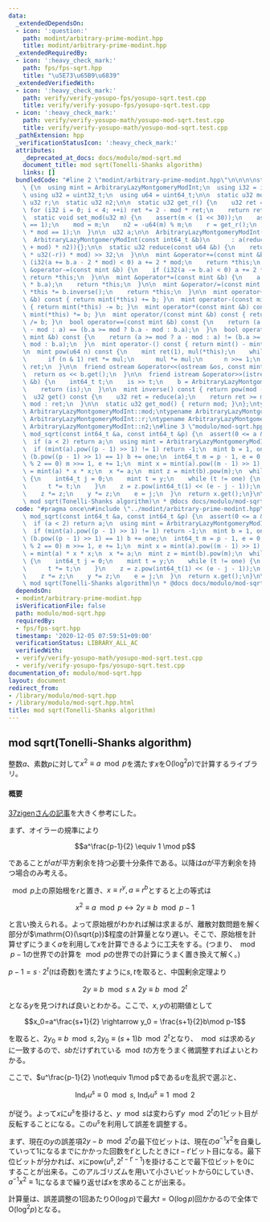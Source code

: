 ```yaml
---
data:
  _extendedDependsOn:
  - icon: ':question:'
    path: modint/arbitrary-prime-modint.hpp
    title: modint/arbitrary-prime-modint.hpp
  _extendedRequiredBy:
  - icon: ':heavy_check_mark:'
    path: fps/fps-sqrt.hpp
    title: "\u5E73\u65B9\u6839"
  _extendedVerifiedWith:
  - icon: ':heavy_check_mark:'
    path: verify/verify-yosupo-fps/yosupo-sqrt.test.cpp
    title: verify/verify-yosupo-fps/yosupo-sqrt.test.cpp
  - icon: ':heavy_check_mark:'
    path: verify/verify-yosupo-math/yosupo-mod-sqrt.test.cpp
    title: verify/verify-yosupo-math/yosupo-mod-sqrt.test.cpp
  _pathExtension: hpp
  _verificationStatusIcon: ':heavy_check_mark:'
  attributes:
    _deprecated_at_docs: docs/modulo/mod-sqrt.md
    document_title: mod sqrt(Tonelli-Shanks algorithm)
    links: []
  bundledCode: "#line 2 \"modint/arbitrary-prime-modint.hpp\"\n\n\n\nstruct ArbitraryLazyMontgomeryModInt\
    \ {\n  using mint = ArbitraryLazyMontgomeryModInt;\n  using i32 = int32_t;\n \
    \ using u32 = uint32_t;\n  using u64 = uint64_t;\n\n  static u32 mod;\n  static\
    \ u32 r;\n  static u32 n2;\n\n  static u32 get_r() {\n    u32 ret = mod;\n   \
    \ for (i32 i = 0; i < 4; ++i) ret *= 2 - mod * ret;\n    return ret;\n  }\n\n\
    \  static void set_mod(u32 m) {\n    assert(m < (1 << 30));\n    assert((m & 1)\
    \ == 1);\n    mod = m;\n    n2 = -u64(m) % m;\n    r = get_r();\n    assert(r\
    \ * mod == 1);\n  }\n\n  u32 a;\n\n  ArbitraryLazyMontgomeryModInt() : a(0) {}\n\
    \  ArbitraryLazyMontgomeryModInt(const int64_t &b)\n      : a(reduce(u64(b % mod\
    \ + mod) * n2)){};\n\n  static u32 reduce(const u64 &b) {\n    return (b + u64(u32(b)\
    \ * u32(-r)) * mod) >> 32;\n  }\n\n  mint &operator+=(const mint &b) {\n    if\
    \ (i32(a += b.a - 2 * mod) < 0) a += 2 * mod;\n    return *this;\n  }\n\n  mint\
    \ &operator-=(const mint &b) {\n    if (i32(a -= b.a) < 0) a += 2 * mod;\n   \
    \ return *this;\n  }\n\n  mint &operator*=(const mint &b) {\n    a = reduce(u64(a)\
    \ * b.a);\n    return *this;\n  }\n\n  mint &operator/=(const mint &b) {\n   \
    \ *this *= b.inverse();\n    return *this;\n  }\n\n  mint operator+(const mint\
    \ &b) const { return mint(*this) += b; }\n  mint operator-(const mint &b) const\
    \ { return mint(*this) -= b; }\n  mint operator*(const mint &b) const { return\
    \ mint(*this) *= b; }\n  mint operator/(const mint &b) const { return mint(*this)\
    \ /= b; }\n  bool operator==(const mint &b) const {\n    return (a >= mod ? a\
    \ - mod : a) == (b.a >= mod ? b.a - mod : b.a);\n  }\n  bool operator!=(const\
    \ mint &b) const {\n    return (a >= mod ? a - mod : a) != (b.a >= mod ? b.a -\
    \ mod : b.a);\n  }\n  mint operator-() const { return mint() - mint(*this); }\n\
    \n  mint pow(u64 n) const {\n    mint ret(1), mul(*this);\n    while (n > 0) {\n\
    \      if (n & 1) ret *= mul;\n      mul *= mul;\n      n >>= 1;\n    }\n    return\
    \ ret;\n  }\n\n  friend ostream &operator<<(ostream &os, const mint &b) {\n  \
    \  return os << b.get();\n  }\n\n  friend istream &operator>>(istream &is, mint\
    \ &b) {\n    int64_t t;\n    is >> t;\n    b = ArbitraryLazyMontgomeryModInt(t);\n\
    \    return (is);\n  }\n\n  mint inverse() const { return pow(mod - 2); }\n\n\
    \  u32 get() const {\n    u32 ret = reduce(a);\n    return ret >= mod ? ret -\
    \ mod : ret;\n  }\n\n  static u32 get_mod() { return mod; }\n};\ntypename ArbitraryLazyMontgomeryModInt::u32\
    \ ArbitraryLazyMontgomeryModInt::mod;\ntypename ArbitraryLazyMontgomeryModInt::u32\
    \ ArbitraryLazyMontgomeryModInt::r;\ntypename ArbitraryLazyMontgomeryModInt::u32\
    \ ArbitraryLazyMontgomeryModInt::n2;\n#line 3 \"modulo/mod-sqrt.hpp\"\n\nint64_t\
    \ mod_sqrt(const int64_t &a, const int64_t &p) {\n  assert(0 <= a && a < p);\n\
    \  if (a < 2) return a;\n  using mint = ArbitraryLazyMontgomeryModInt;\n  mint::set_mod(p);\n\
    \  if (mint(a).pow((p - 1) >> 1) != 1) return -1;\n  mint b = 1, one = 1;\n  while\
    \ (b.pow((p - 1) >> 1) == 1) b += one;\n  int64_t m = p - 1, e = 0;\n  while (m\
    \ % 2 == 0) m >>= 1, e += 1;\n  mint x = mint(a).pow((m - 1) >> 1);\n  mint y\
    \ = mint(a) * x * x;\n  x *= a;\n  mint z = mint(b).pow(m);\n  while (y != 1)\
    \ {\n    int64_t j = 0;\n    mint t = y;\n    while (t != one) {\n      j += 1;\n\
    \      t *= t;\n    }\n    z = z.pow(int64_t(1) << (e - j - 1));\n    x *= z;\n\
    \    z *= z;\n    y *= z;\n    e = j;\n  }\n  return x.get();\n}\n\n/**\n * @brief\
    \ mod sqrt(Tonelli-Shanks algorithm)\n * @docs docs/modulo/mod-sqrt.md\n */\n"
  code: "#pragma once\n#include \"../modint/arbitrary-prime-modint.hpp\"\n\nint64_t\
    \ mod_sqrt(const int64_t &a, const int64_t &p) {\n  assert(0 <= a && a < p);\n\
    \  if (a < 2) return a;\n  using mint = ArbitraryLazyMontgomeryModInt;\n  mint::set_mod(p);\n\
    \  if (mint(a).pow((p - 1) >> 1) != 1) return -1;\n  mint b = 1, one = 1;\n  while\
    \ (b.pow((p - 1) >> 1) == 1) b += one;\n  int64_t m = p - 1, e = 0;\n  while (m\
    \ % 2 == 0) m >>= 1, e += 1;\n  mint x = mint(a).pow((m - 1) >> 1);\n  mint y\
    \ = mint(a) * x * x;\n  x *= a;\n  mint z = mint(b).pow(m);\n  while (y != 1)\
    \ {\n    int64_t j = 0;\n    mint t = y;\n    while (t != one) {\n      j += 1;\n\
    \      t *= t;\n    }\n    z = z.pow(int64_t(1) << (e - j - 1));\n    x *= z;\n\
    \    z *= z;\n    y *= z;\n    e = j;\n  }\n  return x.get();\n}\n\n/**\n * @brief\
    \ mod sqrt(Tonelli-Shanks algorithm)\n * @docs docs/modulo/mod-sqrt.md\n */\n"
  dependsOn:
  - modint/arbitrary-prime-modint.hpp
  isVerificationFile: false
  path: modulo/mod-sqrt.hpp
  requiredBy:
  - fps/fps-sqrt.hpp
  timestamp: '2020-12-05 07:59:51+09:00'
  verificationStatus: LIBRARY_ALL_AC
  verifiedWith:
  - verify/verify-yosupo-math/yosupo-mod-sqrt.test.cpp
  - verify/verify-yosupo-fps/yosupo-sqrt.test.cpp
documentation_of: modulo/mod-sqrt.hpp
layout: document
redirect_from:
- /library/modulo/mod-sqrt.hpp
- /library/modulo/mod-sqrt.hpp.html
title: mod sqrt(Tonelli-Shanks algorithm)
---
```

## mod sqrt(Tonelli-Shanks algorithm)

整数$a$、素数$p$に対して$x^2 \equiv a \mod p$を満たす$x$を$\mathrm{O}(\log ^2 p)$で計算するライブラリ。

#### 概要

[37zigenさんの記事](https://37zigen.com/tonelli-shank-%e3%81%ae%e3%82%a2%e3%83%ab%e3%82%b4%e3%83%aa%e3%82%ba%e3%83%a0/)を大きく参考にした。

まず、オイラーの規準により

$$a^\frac{p-1}{2} \equiv 1 \mod p$$

であることが$a$が平方剰余を持つ必要十分条件である。以降は$a$が平方剰余を持つ場合のみ考える。

$\mod p$上の原始根を$r$と置き、$x\equiv r^y,a\equiv r^b$とすると上の等式は

$$x^2 \equiv a \mod p \leftrightarrow 2y \equiv b \mod p-1$$

と言い換えられる。よって原始根がわかれば解は求まるが、離散対数問題を解く部分が$\mathrm{O}(\sqrt{p})$程度の計算量となり遅い。そこで、原始根を計算せずにうまく$a$を利用して$x$を計算できるように工夫をする。(つまり、$\mod p-1$の世界での計算を$\mod p$の世界での計算にうまく置き換えて解く。)

$p - 1 =s\cdot 2^t$($t$は奇数)を満たすように$s,t$を取ると、中国剰余定理より

$$2y \equiv b \mod s \wedge 2y \equiv b \mod 2^t$$

となる$y$を見つければ良いとわかる。ここで、$x,y$の初期値として

$$x_0=a^\frac{s+1}{2} \rightarrow y_0 = \frac{s+1}{2}b\mod p-1$$

を取ると、$2y_0 \equiv b \mod s, 2y_0 \equiv (s+1)b \mod 2^t$となり、$\mod s$は求める$y$に一致するので、$sb$だけずれている$\mod t$の方をうまく微調整すればよいとわかる。

ここで、$u^\frac{p-1}{2} \not\equiv 1\mod p$である$u$を乱択で選ぶと、

$$\mathrm{Ind}_r u^s \equiv0 \mod s,\ \mathrm{Ind}_r u^s \equiv 1 \mod 2$$

が従う。よって$x$に$u^s$を掛けると、$y \mod s$は変わらず$y \mod 2^t$の1ビット目が反転することになる。この$u^s$を利用して誤差を調整する。

まず、現在の$y$の誤差項$2y-b\mod 2^t$の最下位ビットは、現在の$a^{-1}x^2$を自乗していって$1$になるまでにかかった回数を$t'$としたときに$t-t'$ビット目になる。最下位ビットが分かれば、$x$に$\mathrm{pow}(u^s,2^{t-t'-1})$を掛けることで最下位ビットを$0$にすることが出来る。このアルゴリズムを用いて小さいビットから0にしていき、$a^{-1}x^2 \equiv 1$になるまで繰り返せば$x$を求めることが出来る。

計算量は、誤差調整の1回あたり$\mathrm{O}(\log p)$で最大$t=\mathrm{O}(\log p)$回かかるので全体で$\mathrm{O}(\log ^2 p)$となる。

